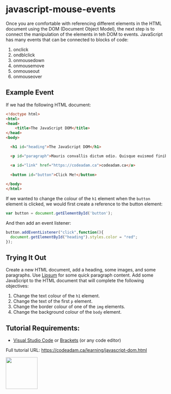 # javascript-mouse-events

Once you are comfortable with referencing different elements in the HTML document using the DOM (Document Object Model), the next step is to connect the manipulation of the elements in teh DOM to events. JavaScript has many events that can be connected to blocks of code:

1. onclick
2. ondblclick
3. onmousedown
4. onmousemove
5. onmouseout
6. onmouseover

## Example Event

If we had the following HTML document:

```html
<!doctype html>
<html>
<head>
    <title>The JavaScript DOM</title>
</head>
<body>

  <h1 id="heading">The JavaScript DOM</h1>

  <p id="paragraph">Mauris convallis dictum odio. Quisque euismod finibus.</p>

  <a id="link" href="https://codeadam.ca">codeadam.ca</a>
  
  <button id="button">Click Me!</button>
    
</body>
</html>
```

If we wanted to change the colour of the `h1` element when the `button` element is clicked, we would first create a reference to the button element:

```javascript
var button = document.getElementById('button');
```

And then add an event listener:

```javascript
button.addEventListener("click",function(){
  document.getElementById("heading").styles.color = "red";
});
```

## Trying It Out

Create a new HTML document, add a heading, some images, and some paragraphs. Use [Lipsum](https://lipsum.com/) for some quick paragraph content. Add some JavaScript to the HTML document that will complete the following objectives:

1. Change the text colour of the `h1` element.
2. Change the text of the first `p` element.
3. Change the border colour of one of the `img` elements.
4. Change the background colour of the `body` element.

## Tutorial Requirements:

* [Visual Studio Code](https://code.visualstudio.com/) or [Brackets](http://brackets.io/) (or any code editor)

Full tutorial URL: https://codeadam.ca/learning/javascript-dom.html

<a href="https://codeadam.ca">
<img src="https://codeadam.ca/images/code-block.png" width="100">
</a>
